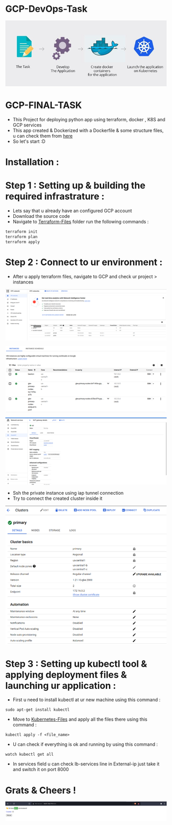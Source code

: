 # GCP-DevOps-Task

![Image](https://github.com/MohamedElgarhy95/GCP-DevOps-Task/blob/main/screen-shots/Python.jpeg)

# GCP-FINAL-TASK
- This Project for deploying python app using terraform, docker , K8S and GCP services 
- This app created & Dockerized with a Dockerfile & some structure files, u can check them from [here](https://github.com/MohamedElgarhy95/GCP-DevOps-Task/tree/main/webApp)
- So let's start :D


# Installation :

# Step 1 : Setting up & building the required infrastrature :

- Lets say that u already have an configured GCP account
- Download the source code
- Navigate to [Terraform-Files](https://github.com/MohamedElgarhy95/GCP-DevOps-Task/tree/main/terraform) folder run the following commands :
```
terraform init
terraform plan
terraform apply
```
# Step 2 : Connect to ur environment :

- After u apply terraform files, navigate to GCP and check ur project > instances

![Image](https://github.com/MohamedElgarhy95/GCP-DevOps-Task/blob/main/screen-shots/vpc.png)


![Image](https://github.com/MohamedElgarhy95/GCP-DevOps-Task/blob/main/screen-shots/instances.png)


![Image](https://github.com/MohamedElgarhy95/GCP-DevOps-Task/blob/main/screen-shots/nat.png)


- Ssh the private instance using iap tunnel connection
- Try to connect the created cluster inside it

![Image](https://github.com/MohamedElgarhy95/GCP-DevOps-Task/blob/main/screen-shots/cluster.png)


# Step 3 : Setting up kubectl tool & applying deployment files & launching ur application :

- First u need to install kubectl at ur new machine using this command :
```
sudo apt-get install kubectl
```
- Move to [Kubernetes-Files](https://github.com/MohamedElgarhy95/GCP-DevOps-Task/tree/main/kubernates) and apply all the files there using this command :
```
kubectl apply -f <file_name>
```
- U can check if everything is ok and running by using this command :
```
watch kubectl get all
```
- In services field u can check lb-services line in External-ip just take it and switch it on port 8000

# Grats & Cheers !


![Image](https://github.com/MohamedElgarhy95/GCP-DevOps-Task/blob/main/screen-shots/web%20app.png)
